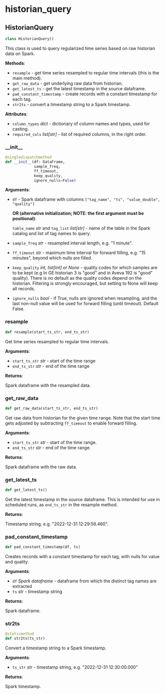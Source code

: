 # historian\_query

## HistorianQuery

```python
class HistorianQuery()
```

This class is used to query regularized time series based on raw historian data on Spark.

**Methods**:

- `resample` - get time series resampled to regular time intervals (this is the main method).
- `get_raw_data` - get underlying raw data from historian.
- `get_latest_ts` - get the latest timestamp in the source dataframe.
- `pad_constant_timestamp` - create records with a constant timestamp for each tag.
- `str2ts` - convert a timestamp string to a Spark timestamp.

**Attributes**:

- `column_types` _dict_ - dictionary of column names and types, used for casting.
- `required_cols` _list[str]_ - list of required columns, in the right order.

### \_\_init\_\_

```python
@singledispatchmethod
def __init__(df: DataFrame,
             sample_freq,
             ff_timeout,
             keep_quality,
             ignore_nulls=False)
```

**Arguments**:

- `df` - Spark dataframe with columns `["tag_name", "ts", "value_double", "quality"]`
  
  **OR (alternative initialization; NOTE: the first argument must be positional)**:
  
  `table_name` _str_ and `tag_list` _list[str]_ - name of the table in the Spark catalog
  and list of tag names to query.
- `sample_freq` _str_ - resampled interval length, e.g. "1 minute".
- `ff_timeout` _str_ - maximum time interval for forward filling, e.g. "15 minutes", beyond
  which nulls are filled.
- `keep_quality` _int, list[int] or None_ - quality codes for which samples are to be kept
  (e.g In GE historian 3 is "good" and in Aveva 192 is "good" quality). There is no
  default as the quality codes depend on the historian. Filtering is strongly encouraged,
  but setting to None will keep all records.
- `ignore_nulls` _bool_ - if True, nulls are ignored when resampling, and the last non-null
  value will be used for forward filling (until timeout). Default False.

### resample

```python
def resample(start_ts_str, end_ts_str)
```

Get time series resampled to regular time intervals.

**Arguments**:

- `start_ts_str` _str_ - start of the time range
- `end_ts_str` _str_ - end of the time range

**Returns**:

  Spark dataframe with the resampled data.

### get\_raw\_data

```python
def get_raw_data(start_ts_str, end_ts_str)
```

Get raw data from historian for the given time range. Note  that the start time gets
adjusted by subtracting `ff_timeout` to enable forward filling.

**Arguments**:

- `start_ts_str` _str_ - start of the time range.
- `end_ts_str` _str_ - end of the time range.

**Returns**:

  Spark dataframe with the raw data.

### get\_latest\_ts

```python
def get_latest_ts()
```

Get the latest timestamp in the source dataframe. This is intended for use in  scheduled
runs, as `end_ts_str` in the resample method.

**Returns**:

  Timestamp string, e.g. "2022-12-31 12:29:56.460".

### pad\_constant\_timestamp

```python
def pad_constant_timestamp(df, ts)
```

Creates records with a constant timestamp for each tag, with nulls for value and quality.

**Arguments**:

- `df` _Spark dataframe_ - dataframe from which the distinct tag names are extracted
- `ts` _str_ - timestamp string

**Returns**:

  Spark dataframe.

### str2ts

```python
@staticmethod
def str2ts(ts_str)
```

Convert a timestamp string to a Spark timestamp.

**Arguments**:

- `ts_str` _str_ - timestamp string, e.g. "2022-12-31 12:30:00.000"

**Returns**:

  Spark timestamp.
